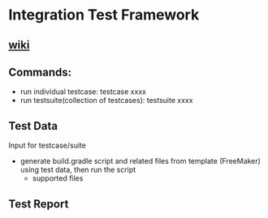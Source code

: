# Integration Test Framework
## [wiki](https://en.wikipedia.org/wiki/Software_testing)
## Commands:
   - run individual testcase: testcase xxxx
   - run testsuite(collection of testcases): testsuite xxxx

## Test Data
Input for testcase/suite
- generate build.gradle script and related files from template (FreeMaker) using test data, then run the script
    - supported files

## Test Report
